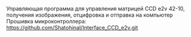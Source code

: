 Управляющая программа для управления матрицей CCD e2v 42-10, получения изображения, отцифровка и отправка на компьютер
Прошивка микроконтроллера: https://github.com/Shatohinal/Interface_CCD_e2v.git
